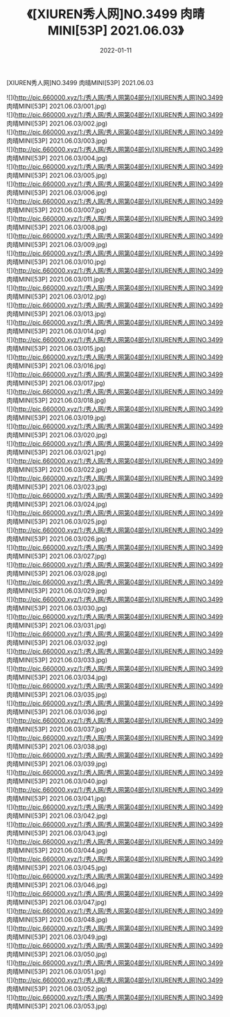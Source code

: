﻿---
layout: post
title:  《[XIUREN秀人网]NO.3499 肉晴MINI[53P] 2021.06.03》
date:   2022-01-11
img: http://pic.660000.xyz/1:/秀人网/秀人网第04部分/[XIUREN秀人网]NO.3499 肉晴MINI[53P] 2021.06.03/000.jpg
categories: [美女, 清纯, 唯美]
---

[XIUREN秀人网]NO.3499 肉晴MINI[53P] 2021.06.03

 ![](http://pic.660000.xyz/1:/秀人网/秀人网第04部分/[XIUREN秀人网]NO.3499 肉晴MINI[53P] 2021.06.03/001.jpg) <br>![](http://pic.660000.xyz/1:/秀人网/秀人网第04部分/[XIUREN秀人网]NO.3499 肉晴MINI[53P] 2021.06.03/002.jpg) <br>![](http://pic.660000.xyz/1:/秀人网/秀人网第04部分/[XIUREN秀人网]NO.3499 肉晴MINI[53P] 2021.06.03/003.jpg) <br>![](http://pic.660000.xyz/1:/秀人网/秀人网第04部分/[XIUREN秀人网]NO.3499 肉晴MINI[53P] 2021.06.03/004.jpg) <br>![](http://pic.660000.xyz/1:/秀人网/秀人网第04部分/[XIUREN秀人网]NO.3499 肉晴MINI[53P] 2021.06.03/005.jpg) <br>![](http://pic.660000.xyz/1:/秀人网/秀人网第04部分/[XIUREN秀人网]NO.3499 肉晴MINI[53P] 2021.06.03/006.jpg) <br>![](http://pic.660000.xyz/1:/秀人网/秀人网第04部分/[XIUREN秀人网]NO.3499 肉晴MINI[53P] 2021.06.03/007.jpg) <br>![](http://pic.660000.xyz/1:/秀人网/秀人网第04部分/[XIUREN秀人网]NO.3499 肉晴MINI[53P] 2021.06.03/008.jpg) <br>![](http://pic.660000.xyz/1:/秀人网/秀人网第04部分/[XIUREN秀人网]NO.3499 肉晴MINI[53P] 2021.06.03/009.jpg) <br>![](http://pic.660000.xyz/1:/秀人网/秀人网第04部分/[XIUREN秀人网]NO.3499 肉晴MINI[53P] 2021.06.03/010.jpg) <br>![](http://pic.660000.xyz/1:/秀人网/秀人网第04部分/[XIUREN秀人网]NO.3499 肉晴MINI[53P] 2021.06.03/011.jpg) <br>![](http://pic.660000.xyz/1:/秀人网/秀人网第04部分/[XIUREN秀人网]NO.3499 肉晴MINI[53P] 2021.06.03/012.jpg) <br>![](http://pic.660000.xyz/1:/秀人网/秀人网第04部分/[XIUREN秀人网]NO.3499 肉晴MINI[53P] 2021.06.03/013.jpg) <br>![](http://pic.660000.xyz/1:/秀人网/秀人网第04部分/[XIUREN秀人网]NO.3499 肉晴MINI[53P] 2021.06.03/014.jpg) <br>![](http://pic.660000.xyz/1:/秀人网/秀人网第04部分/[XIUREN秀人网]NO.3499 肉晴MINI[53P] 2021.06.03/015.jpg) <br>![](http://pic.660000.xyz/1:/秀人网/秀人网第04部分/[XIUREN秀人网]NO.3499 肉晴MINI[53P] 2021.06.03/016.jpg) <br>![](http://pic.660000.xyz/1:/秀人网/秀人网第04部分/[XIUREN秀人网]NO.3499 肉晴MINI[53P] 2021.06.03/017.jpg) <br>![](http://pic.660000.xyz/1:/秀人网/秀人网第04部分/[XIUREN秀人网]NO.3499 肉晴MINI[53P] 2021.06.03/018.jpg) <br>![](http://pic.660000.xyz/1:/秀人网/秀人网第04部分/[XIUREN秀人网]NO.3499 肉晴MINI[53P] 2021.06.03/019.jpg) <br>![](http://pic.660000.xyz/1:/秀人网/秀人网第04部分/[XIUREN秀人网]NO.3499 肉晴MINI[53P] 2021.06.03/020.jpg) <br>![](http://pic.660000.xyz/1:/秀人网/秀人网第04部分/[XIUREN秀人网]NO.3499 肉晴MINI[53P] 2021.06.03/021.jpg) <br>![](http://pic.660000.xyz/1:/秀人网/秀人网第04部分/[XIUREN秀人网]NO.3499 肉晴MINI[53P] 2021.06.03/022.jpg) <br>![](http://pic.660000.xyz/1:/秀人网/秀人网第04部分/[XIUREN秀人网]NO.3499 肉晴MINI[53P] 2021.06.03/023.jpg) <br>![](http://pic.660000.xyz/1:/秀人网/秀人网第04部分/[XIUREN秀人网]NO.3499 肉晴MINI[53P] 2021.06.03/024.jpg) <br>![](http://pic.660000.xyz/1:/秀人网/秀人网第04部分/[XIUREN秀人网]NO.3499 肉晴MINI[53P] 2021.06.03/025.jpg) <br>![](http://pic.660000.xyz/1:/秀人网/秀人网第04部分/[XIUREN秀人网]NO.3499 肉晴MINI[53P] 2021.06.03/026.jpg) <br>![](http://pic.660000.xyz/1:/秀人网/秀人网第04部分/[XIUREN秀人网]NO.3499 肉晴MINI[53P] 2021.06.03/027.jpg) <br>![](http://pic.660000.xyz/1:/秀人网/秀人网第04部分/[XIUREN秀人网]NO.3499 肉晴MINI[53P] 2021.06.03/028.jpg) <br>![](http://pic.660000.xyz/1:/秀人网/秀人网第04部分/[XIUREN秀人网]NO.3499 肉晴MINI[53P] 2021.06.03/029.jpg) <br>![](http://pic.660000.xyz/1:/秀人网/秀人网第04部分/[XIUREN秀人网]NO.3499 肉晴MINI[53P] 2021.06.03/030.jpg) <br>![](http://pic.660000.xyz/1:/秀人网/秀人网第04部分/[XIUREN秀人网]NO.3499 肉晴MINI[53P] 2021.06.03/031.jpg) <br>![](http://pic.660000.xyz/1:/秀人网/秀人网第04部分/[XIUREN秀人网]NO.3499 肉晴MINI[53P] 2021.06.03/032.jpg) <br>![](http://pic.660000.xyz/1:/秀人网/秀人网第04部分/[XIUREN秀人网]NO.3499 肉晴MINI[53P] 2021.06.03/033.jpg) <br>![](http://pic.660000.xyz/1:/秀人网/秀人网第04部分/[XIUREN秀人网]NO.3499 肉晴MINI[53P] 2021.06.03/034.jpg) <br>![](http://pic.660000.xyz/1:/秀人网/秀人网第04部分/[XIUREN秀人网]NO.3499 肉晴MINI[53P] 2021.06.03/035.jpg) <br>![](http://pic.660000.xyz/1:/秀人网/秀人网第04部分/[XIUREN秀人网]NO.3499 肉晴MINI[53P] 2021.06.03/036.jpg) <br>![](http://pic.660000.xyz/1:/秀人网/秀人网第04部分/[XIUREN秀人网]NO.3499 肉晴MINI[53P] 2021.06.03/037.jpg) <br>![](http://pic.660000.xyz/1:/秀人网/秀人网第04部分/[XIUREN秀人网]NO.3499 肉晴MINI[53P] 2021.06.03/038.jpg) <br>![](http://pic.660000.xyz/1:/秀人网/秀人网第04部分/[XIUREN秀人网]NO.3499 肉晴MINI[53P] 2021.06.03/039.jpg) <br>![](http://pic.660000.xyz/1:/秀人网/秀人网第04部分/[XIUREN秀人网]NO.3499 肉晴MINI[53P] 2021.06.03/040.jpg) <br>![](http://pic.660000.xyz/1:/秀人网/秀人网第04部分/[XIUREN秀人网]NO.3499 肉晴MINI[53P] 2021.06.03/041.jpg) <br>![](http://pic.660000.xyz/1:/秀人网/秀人网第04部分/[XIUREN秀人网]NO.3499 肉晴MINI[53P] 2021.06.03/042.jpg) <br>![](http://pic.660000.xyz/1:/秀人网/秀人网第04部分/[XIUREN秀人网]NO.3499 肉晴MINI[53P] 2021.06.03/043.jpg) <br>![](http://pic.660000.xyz/1:/秀人网/秀人网第04部分/[XIUREN秀人网]NO.3499 肉晴MINI[53P] 2021.06.03/044.jpg) <br>![](http://pic.660000.xyz/1:/秀人网/秀人网第04部分/[XIUREN秀人网]NO.3499 肉晴MINI[53P] 2021.06.03/045.jpg) <br>![](http://pic.660000.xyz/1:/秀人网/秀人网第04部分/[XIUREN秀人网]NO.3499 肉晴MINI[53P] 2021.06.03/046.jpg) <br>![](http://pic.660000.xyz/1:/秀人网/秀人网第04部分/[XIUREN秀人网]NO.3499 肉晴MINI[53P] 2021.06.03/047.jpg) <br>![](http://pic.660000.xyz/1:/秀人网/秀人网第04部分/[XIUREN秀人网]NO.3499 肉晴MINI[53P] 2021.06.03/048.jpg) <br>![](http://pic.660000.xyz/1:/秀人网/秀人网第04部分/[XIUREN秀人网]NO.3499 肉晴MINI[53P] 2021.06.03/049.jpg) <br>![](http://pic.660000.xyz/1:/秀人网/秀人网第04部分/[XIUREN秀人网]NO.3499 肉晴MINI[53P] 2021.06.03/050.jpg) <br>![](http://pic.660000.xyz/1:/秀人网/秀人网第04部分/[XIUREN秀人网]NO.3499 肉晴MINI[53P] 2021.06.03/051.jpg) <br>![](http://pic.660000.xyz/1:/秀人网/秀人网第04部分/[XIUREN秀人网]NO.3499 肉晴MINI[53P] 2021.06.03/052.jpg) <br>![](http://pic.660000.xyz/1:/秀人网/秀人网第04部分/[XIUREN秀人网]NO.3499 肉晴MINI[53P] 2021.06.03/053.jpg) <br>
